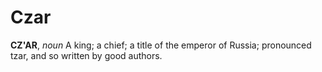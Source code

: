 # Czar

**CZ'AR**, _noun_ A king; a chief; a title of the emperor of Russia; pronounced tzar, and so written by good authors.